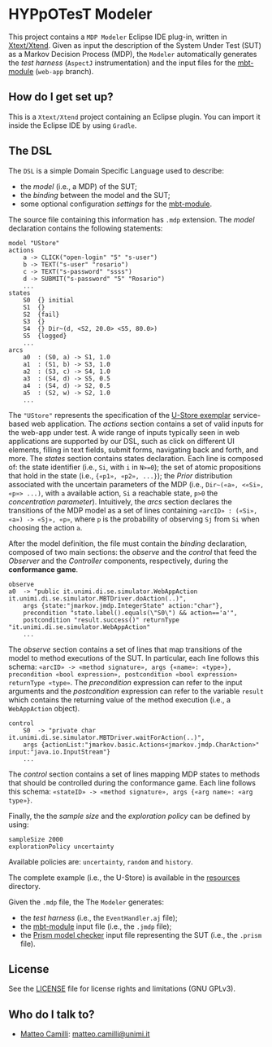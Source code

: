 # HYPpOTesT Modeler

This project contains a `MDP Modeler` Eclipse IDE plug-in, written in [Xtext/Xtend](https://www.eclipse.org/Xtext/).
Given as input the description of the System Under Test (SUT) as a Markov Decision Process (MDP), the `Modeler` automatically generates the *test harness* (`AspectJ` instrumentation) and the input files for the [mbt-module](https://github.com/SELab-unimi/mdp-module) (`web-app` branch).

## How do I get set up?

This is a `Xtext/Xtend` project containing an Eclipse plugin.
You can import it inside the Eclipse IDE by using `Gradle`.

## The DSL

The `DSL` is a simple Domain Specific Language used to describe:
- the *model* (i.e., a MDP) of the SUT;
- the *binding* between the model and the SUT;
- some optional configuration *settings* for the [mbt-module](https://github.com/SELab-unimi/mdp-module).

The source file containing this information has `.mdp` extension.
The *model* declaration contains the following statements:

```
model "UStore"
actions
	a -> CLICK("open-login" "5" "s-user")
	b -> TEXT("s-user" "rosario")
	c -> TEXT("s-password" "ssss")
	d -> SUBMIT("s-password" "5" "Rosario")
	...
states
	S0  {} initial
	S1  {}
	S2  {fail}
	S3  {}
	S4  {} Dir~(d, <S2, 20.0> <S5, 80.0>)
	S5  {logged}
	...
arcs
	a0  : (S0, a) -> S1, 1.0
	a1  : (S1, b) -> S3, 1.0
	a2  : (S3, c) -> S4, 1.0
	a3  : (S4, d) -> S5, 0.5
	a4  : (S4, d) -> S2, 0.5
	a5  : (S2, w) -> S2, 1.0
	...
```

The `"UStore"` represents the specification of the [U-Store exemplar](https://github.com/SELab-unimi/ustore-exemplar) service-based web application.
The *actions* section contains a set of valid inputs for the web-app under test.
A wide range of inputs typically seen in web applications are supported by our DSL, such as click on different UI elements, filling in text fields, submit forms, navigating back and forth, and more.
The *states* section contains states declaration.
Each line is composed of: the state identifier (i.e., `Si`, with `i` in `N>=0`); the set of atomic propositions that hold in the state (i.e., `{«p1», «p2», ...}`); the *Prior* distribution associated with the uncertain parameters of the MDP (i.e., `Dir~(«a», <«Si», «p»> ...)`, with `a` available action, `Si` a reachable state, `p>0` the *concentration parameter*).
Intuitively, the *arcs* section declares the transitions of the MDP model as a set of lines containing `«arcID» : («Si», «a») -> «Sj», «p»`, where `p` is the probability of observing `Sj` from `Si` when choosing the action `a`.

After the model definition, the file must contain the *binding* declaration, composed of two main sections: the *observe* and the *control* that feed the *Observer* and the *Controller* components, respectively, during the **conformance game**.

```
observe
a0  -> "public it.unimi.di.se.simulator.WebAppAction it.unimi.di.se.simulator.MBTDriver.doAction(..)",
	args {state:"jmarkov.jmdp.IntegerState" action:"char"},
	precondition "state.label().equals(\"S0\") && action=='a'",
	postcondition "result.success()" returnType "it.unimi.di.se.simulator.WebAppAction"
	...
```

The *observe* section contains a set of lines that map transitions of the model to method executions of the SUT.
In particular, each line follows this schema:
`«arcID» -> «method signature», args {«name»: «type»}, precondition «bool expression», postcondition «bool expression» returnType «type»`. The *precondition* expression can refer to the input arguments and the *postcondition* expression can refer to the variable `result` which contains the returning value of the method execution (i.e., a `WebAppAction` object).

```
control
	S0 	-> "private char it.unimi.di.se.simulator.MBTDriver.waitForAction(..)",
	args {actionList:"jmarkov.basic.Actions<jmarkov.jmdp.CharAction>" input:"java.io.InputStream"}
	...
```

The *control* section contains a set of lines mapping MDP states to methods that should be controlled during the conformance game.
Each line follows this schema: `«stateID» -> «method signature», args {«arg name»: «arg type»}`.

Finally, the the *sample size* and the *exploration policy* can be defined by using:

```
sampleSize 2000
explorationPolicy uncertainty
```

Available policies are: `uncertainty`, `random` and `history`.

The complete example (i.e., the U-Store) is available in the [resources](/resources/) directory.

Given the `.mdp` file, the The `Modeler` generates:

*    the *test harness* (i.e., the `EventHandler.aj` file);
*    the [mbt-module](https://github.com/SELab-unimi/mbt-module) input file (i.e., the `.jmdp` file);
*    the [Prism model checker](http://www.prismmodelchecker.org/) input file representing the SUT (i.e., the `.prism` file).

## License

See the [LICENSE](LICENSE.txt) file for license rights and limitations (GNU GPLv3).

## Who do I talk to?

* [Matteo Camilli](http://camilli.di.unimi.it): <matteo.camilli@unimi.it>
